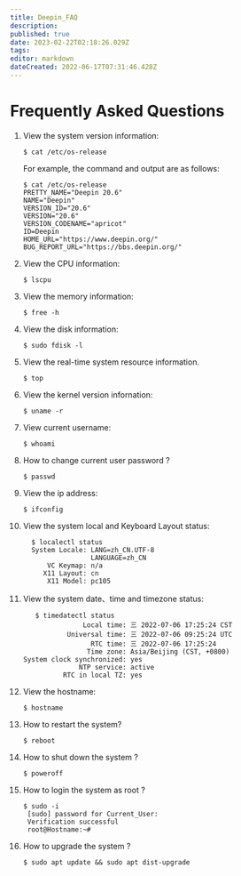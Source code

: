```yaml
---
title: Deepin_FAQ
description: 
published: true
date: 2023-02-22T02:18:26.029Z
tags: 
editor: markdown
dateCreated: 2022-06-17T07:31:46.428Z
---
```


# Frequently Asked Questions

1. View the system version information:

    ```
    $ cat /etc/os-release
    ```
    For example, the command and output are as follows:
    ```
    $ cat /etc/os-release
    PRETTY_NAME="Deepin 20.6"
    NAME="Deepin"
    VERSION_ID="20.6"
    VERSION="20.6"
    VERSION_CODENAME="apricot"
    ID=Deepin
    HOME_URL="https://www.deepin.org/"
    BUG_REPORT_URL="https://bbs.deepin.org/"    
    ```

2. View the CPU information:

    ```
    $ lscpu
    ```

3. View the memory information:

    ```
    $ free -h
    ```

4. View the disk information:

    ```
    $ sudo fdisk -l
    ```

5. View the real-time system resource information.

    ```
    $ top
    ```
    
6. View the kernel version infornation:
   ```
   $ uname -r
   ```
   
7. View current username:
   ```
   $ whoami
   ```
  
8. How to change current user password ?
   ```
   $ passwd
   ```

9. View the ip address:
   ```
   $ ifconfig
   ```

10. View the system local and Keyboard Layout status:
    ```
      $ localectl status 
      System Locale: LANG=zh_CN.UTF-8
                     LANGUAGE=zh_CN
          VC Keymap: n/a
         X11 Layout: cn
          X11 Model: pc105
    ```
   
11. View the system date、time and timezone status:
    ```
       $ timedatectl status
                   Local time: 三 2022-07-06 17:25:24 CST
               Universal time: 三 2022-07-06 09:25:24 UTC
                     RTC time: 三 2022-07-06 17:25:24
                    Time zone: Asia/Beijing (CST, +0800)
    System clock synchronized: yes
                  NTP service: active
              RTC in local TZ: yes
    ```
    
12. View the hostname:
    ```
    $ hostname
    ```

13. How to restart the system?
    ```
    $ reboot
    ```
14. How to shut down the system ?
    ```
    $ poweroff
    ```
    
15. How to login the system as root ?
    ```
    $ sudo -i
     [sudo] password for Current_User: 
     Verification successful
     root@Hostname:~# 
    ```
    
16. How to upgrade the system ?
    ```
    $ sudo apt update && sudo apt dist-upgrade
    ```
